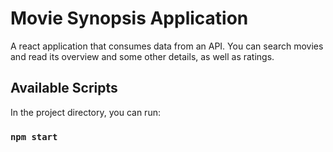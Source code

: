 # Movie Synopsis Application

A react application that consumes data from an API. You can search movies and read its overview and some other details, as well as ratings.


## Available Scripts

In the project directory, you can run:

### `npm start`

